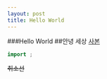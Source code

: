 ```yaml
---
layout: post
title: Hello World
---
```


###Hello World
##안녕 세상
[사본](https://sabone.me)

``` java
import ;
```
~~취소선~~
